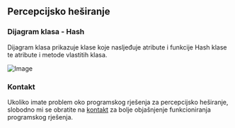 ## Percepcijsko heširanje

### Dijagram klasa - Hash

Dijagram klasa prikazuje klase koje nasljeđuje atribute i funkcije Hash klase te atribute i metode vlastitih klasa.

![Image](https://github.com/jmigac/Percepcijsko-hesiranje/blob/aca31519d984340a662597fe52f24c6e37303cf4/Dokumentacija/Dijagrami/slika/HashGeneralizacija.jpg)

### Kontakt

Ukoliko imate problem oko programskog rješenja za percepcijsko heširanje, slobodno mi se obratite na [kontakt](mail:jurica1.migac@gmail.com) za bolje objašnjenje funkcioniranja programskog rješenja.
